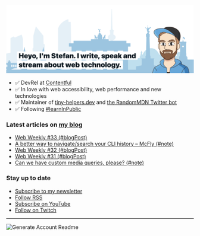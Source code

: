 <img alt="Heyo, I'm Stefan. I write and speak about web technology." src="https://raw.githubusercontent.com/stefanjudis/stefanjudis/main/screenshot.png">

- ✅ DevRel at [Contentful](https://www.contentful.com)
- ✅ In love with web accessibility, web performance and new technologies
- ✅ Maintainer of [tiny-helpers.dev](https://tiny-helpers.dev) and [the RandomMDN Twitter bot](https://twitter.com/randomMDN)
- ✅ Following [#learnInPublic](https://www.stefanjudis.com/today-i-learned/)
### Latest articles on [my blog](https://www.stefanjudis.com)

<!-- BLOG-POST-LIST:START -->
- [Web Weekly #33 (#blogPost)](https://www.stefanjudis.com/blog/web-weekly-33/)
- [A better way to navigate/search your CLI history – McFly (#note)](https://www.stefanjudis.com/notes/a-better-way-to-navigate-search-your-cli-history-mcfly/)
- [Web Weekly #32 (#blogPost)](https://www.stefanjudis.com/blog/web-weekly-32/)
- [Web Weekly #31 (#blogPost)](https://www.stefanjudis.com/blog/web-weekly-31/)
- [Can we have custom media queries, please? (#note)](https://www.stefanjudis.com/notes/can-we-have-custom-media-queries-please/)
<!-- BLOG-POST-LIST:END -->

### Stay up to date

- [Subscribe to my newsletter](https://www.stefanjudis.com/newsletter/)
- [Follow RSS](https://www.stefanjudis.com/feeds/)
- [Subscribe on YouTube](https://youtube.com/c/stefanjudis)
- [Follow on Twitch](https://www.twitch.tv/stefanjudis)

---

![Generate Account Readme](https://github.com/stefanjudis/stefanjudis/workflows/Generate%20Account%20Readme/badge.svg)
